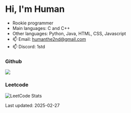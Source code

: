 # Hi, I'm Human
- Rookie programmer
- Main languages: C and C++
- Other languages: Python, Java, HTML, CSS, Javascript
- 📫 Email: humanthe2nd@gmail.com
- 📫 Discord: 1std

### Github
<img src="https://github-readme-stats.vercel.app/api?username=HumanThe2nd&show_icons=true&include_all_commits=true&show_icons=true&count_private=true&theme=material-palenight"/>

### Leetcode
![LeetCode Stats](https://leetcard.jacoblin.cool/HumanThe1st?theme=dark)

Last updated: 2025-02-27
<!---
HumanThe2nd/HumanThe2nd is a ✨ special ✨ repository because its `README.md` (this file) appears on your GitHub profile.
You can click the Preview link to take a look at your changes.
--->
